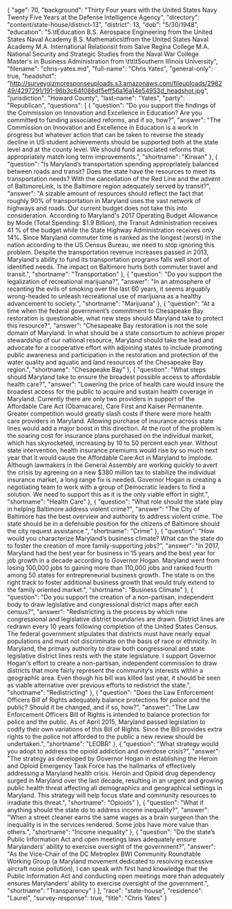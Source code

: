 {
  "age": 70,
  "background": "Thirty Four years with the United States Navy  Twenty Five Years at the Defense Intelligence Agency",
  "directory": "content/state-house/district-13",
  "district": 13,
  "dob": "5/30/1948",
  "education": "5.\tEducation B.S. Aerospace Engineering from the United States Naval Academy B.S. Mathematics\tfrom the United States Naval Academy M.A. International Relations\t from Salve Regina College M.A. National Security and Strategic Studies from the Naval War College Master's in Business Administration from \t\t\tSouthern Illinois University",
  "filename": "chris-yates.md",
  "full-name": "Chris Yates",
  "general-only": true,
  "headshot": "http://surveygizmoresponseuploads.s3.amazonaws.com/fileuploads/296249/4297291/191-96b3c64f086df5eff56a16a14e54953d_headshot.jpg",
  "jurisdiction": "Howard County",
  "last-name": "Yates",
  "party": "Republican",
  "questions": [
    {
      "question": "Do you support the findings of the Commission on Innovation and Excellence in Education? Are you committed to funding associated reforms, and if so, how?",
      "answer": "The Commission on Innovation and Excellence in Education is a work in progress but whatever action that can be taken to reverse the steady decline in US student achievements should be supported both at the state level and at the county level.  We should fund associated reforms that appropriately match long term improvements.",
      "shortname": "Kirwan"
    },
    {
      "question": "Is Maryland’s transportation spending appropriately balanced between roads and transit? Does the state have the resources to meet its transportation needs? With the cancellation of the Red Line and the advent of BaltimoreLink, is the Baltimore region adequately served by transit?",
      "answer": "A sizable amount of resources should reflect the fact that roughly 90% of transportation in Maryland uses the vast network of highways and roads. Our current budget does not take this into consideration.  According to Maryland's 2017 Operating Budget Allowance by Mode (Total Spending: $1.9 Billion), the Transit Administration receives 41 % of the budget while the State Highway Administration receives only 14%.  Since Maryland commuter time is ranked as the longest (worst) in the nation according to the US Census Bureau, we need to stop ignoring this problem. Despite the transportation revenue increases passed in 2013, Maryland's ability to fund its transportation programs falls well short of identified needs. The impact on Baltimore hurts both commuter travel and transit.",
      "shortname": "Transportation"
    },
    {
      "question": "Do you support the legalization of recreational marijuana?",
      "answer": "In an atmosphere of recanting the evils of smoking over the last 60 years, it seems arguably wrong-headed to unleash recreational use of marijuana as a healthy advancement to society.",
      "shortname": "Marijuana"
    },
    {
      "question": "At a time when the federal government’s commitment to Chesapeake Bay restoration is questionable, what new steps should Maryland take to protect this resource?",
      "answer": "Chesapeake Bay restoration is not the sole domain of Maryland.  In what should be a state consortium to achieve proper stewardship of our national resource, Maryland should take the lead and advocate for a cooperative effort with adjoining states to include promoting public awareness and participation in the restoration and protection of the water quality and aquatic and land resources of the Chesapeake Bay region.",
      "shortname": "Chesapeake Bay"
    },
    {
      "question": "What steps should Maryland take to ensure the broadest possible access to affordable health care?",
      "answer": "Lowering the price of health care would insure the broadest access for the public to acquire and sustain health coverage in Maryland.  Currently there are only two providers in support of the Affordable Care Act (Obamacare), Care First and Kaiser Permanente. Greater competition would greatly slash costs if there were more health care providers in Maryland.  Allowing purchase of insurance across state lines would add a major boost in this direction.  At the root of the problem is the soaring cost for insurance plans purchased on the individual market, which has skyrocketed, increasing by 10 to 50 percent each year. Without state intervention, health insurance premiums would rise by so much next year that it would cause the Affordable Care Act in Maryland to implode.  Although lawmakers in the General Assembly are working quickly to avert the crisis by agreeing on a new $380 million tax to stabilize the individual insurance market, a long range fix is needed. Governor Hogan is creating a negotiating team to work with a group of Democratic leaders to find a solution. We need to support this as it is the only viable effort in sight.",
      "shortname": "Health Care"
    },
    {
      "question": "What role should the state play in helping Baltimore address violent crime?",
      "answer": "The City of Baltimore has the best overview and authority to address violent crime.  The state should be in a defensible position for the citizens of Baltimore should the city request assistance.",
      "shortname": "Crime"
    },
    {
      "question": "How would you characterize Maryland’s business climate? What can the state do to foster the creation of more family-supporting jobs?",
      "answer": "In 2017, Maryland had the best year for business in 15 years and the best year for job growth in a decade according to Governor Hogan. Maryland went from losing 100,000 jobs to gaining more than 110,000 jobs and ranked fourth among 50 states for entrepreneurial business growth. The state is on the right track to foster additional business growth that would truly extend to the family oriented market.",
      "shortname": "Business Climate"
    },
    {
      "question": "Do you support the creation of a non-partisan, independent body to draw legislative and congressional district maps after each census?",
      "answer": "Redistricting is the process by which new congressional and legislative district boundaries are drawn.  District lines are redrawn every 10 years following completion of the United States Census. The federal government stipulates that districts must have nearly equal populations and must not discriminate on the basis of race or ethnicity. In Maryland, the primary authority to draw both congressional and state legislative district lines rests with the state legislature. I support Governor Hogan's effort to create a non-partisan, independent commission to draw districts that more fairly represent the community's interests within a geographic area.  Even though his bill was killed last year, it should be seen as viable alternative over previous efforts to redistrict the state.",
      "shortname": "Redistricting"
    },
    {
      "question": "Does the Law Enforcement Officers Bill of Rights adequately balance protections for police and the public? Should it be changed, and if so, how?",
      "answer": "The Law Enforcement Officers Bill of Rights is intended to balance protection for police and the public. As of April 2015, Maryland passed legislation to codify their own variations of this Bill of Rights.  Since the Bill provides extra rights to the police not afforded to the public a new review should be undertaken.",
      "shortname": "LEOBR"
    },
    {
      "question": "What strategy would you adopt to address the opioid addiction and overdose crisis?",
      "answer": "The strategy as developed by Governor Hogan in establishing the Heroin and Opioid Emergency Task Force has the hallmarks of effectively addressing a Maryland health crisis.  Heroin and Opioid drug dependency surged in Maryland over the last decade, resulting in an urgent and growing public health threat affecting all demographics and geographical settings in Maryland. This strategy will help focus state and community resources to irradiate this threat.",
      "shortname": "Opioids"
    },
    {
      "question": "What if anything should the state do to address income inequality?",
      "answer": "When a street cleaner earns the same wages as a brain surgeon than the inequality is in the services rendered.  Some jobs have more value than others.",
      "shortname": "Income inequality"
    },
    {
      "question": "Do the state’s Public Information Act and open meetings laws adequately ensure Marylanders’ ability to exercise oversight of the government?",
      "answer": "As the Vice-Chair of the DC Metroplex BWI Community Roundtable Working Group (a Maryland movement dedicated to resolving excessive aircraft noise pollution), I can speak with first hand knowledge that the Public Information Act and conducting open meetings more than adequately ensures  Marylanders' ability to exercise oversight of the government.",
      "shortname": "Transparency"
    }
  ],
  "race": "state-house",
  "residence": "Laurel",
  "survey-response": true,
  "title": "Chris Yates"
}

